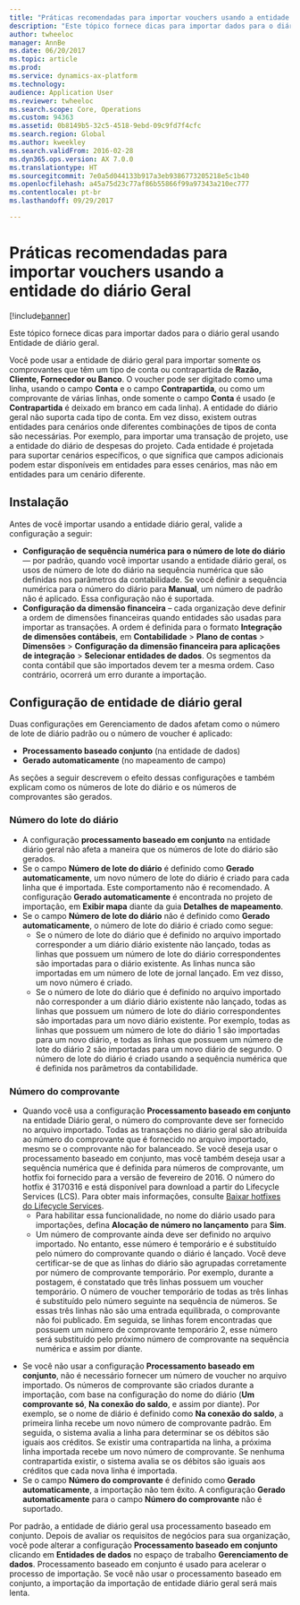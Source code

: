 ```yaml
---
title: "Práticas recomendadas para importar vouchers usando a entidade do diário Geral"
description: "Este tópico fornece dicas para importar dados para o diário geral usando Entidade de diário geral."
author: twheeloc
manager: AnnBe
ms.date: 06/20/2017
ms.topic: article
ms.prod: 
ms.service: dynamics-ax-platform
ms.technology: 
audience: Application User
ms.reviewer: twheeloc
ms.search.scope: Core, Operations
ms.custom: 94363
ms.assetid: 0b8149b5-32c5-4518-9ebd-09c9fd7f4cfc
ms.search.region: Global
ms.author: kweekley
ms.search.validFrom: 2016-02-28
ms.dyn365.ops.version: AX 7.0.0
ms.translationtype: HT
ms.sourcegitcommit: 7e0a5d044133b917a3eb9386773205218e5c1b40
ms.openlocfilehash: a45a75d23c77af86b55866f99a97343a210ec777
ms.contentlocale: pt-br
ms.lasthandoff: 09/29/2017

---
```


# <a name="best-practices-for-importing-vouchers-using-the-general-journal-entity"></a>Práticas recomendadas para importar vouchers usando a entidade do diário Geral

[!include[banner](../includes/banner.md)]


Este tópico fornece dicas para importar dados para o diário geral usando Entidade de diário geral.  

Você pode usar a entidade de diário geral para importar somente os comprovantes que têm um tipo de conta ou contrapartida de **Razão, Cliente, Fornecedor ou Banco**. O voucher pode ser digitado como uma linha, usando o campo **Conta** e o campo **Contrapartida**, ou como um comprovante de várias linhas, onde somente o campo **Conta** é usado (e **Contrapartida** é deixado em branco em cada linha). A entidade do diário geral não suporta cada tipo de conta. Em vez disso, existem outras entidades para cenários onde diferentes combinações de tipos de conta são necessárias. Por exemplo, para importar uma transação de projeto, use a entidade do diário de despesas do projeto. Cada entidade é projetada para suportar cenários específicos, o que significa que campos adicionais podem estar disponíveis em entidades para esses cenários, mas não em entidades para um cenário diferente.

## <a name="setup"></a>Instalação
Antes de você importar usando a entidade diário geral, valide a configuração a seguir:

-   **Configuração de sequência numérica para o número de lote do diário** — por padrão, quando você importar usando a entidade diário geral, os usos de número de lote do diário na sequência numérica que são definidas nos parâmetros da contabilidade. Se você definir a sequência numérica para o número do diário para **Manual**, um número de padrão não é aplicado. Essa configuração não é suportada.
-   **Configuração da dimensão financeira** – cada organização deve definir a ordem de dimensões financeiras quando entidades são usadas para importar as transações. A ordem é definida para o formato **Integração de dimensões contábeis**, em **Contabilidade** &gt; **Plano de contas** &gt; **Dimensões** &gt; **Configuração da dimensão financeira para aplicações de integração** &gt; **Selecionar entidades de dados**. Os segmentos da conta contábil que são importados devem ter a mesma ordem. Caso contrário, ocorrerá um erro durante a importação.

## <a name="general-journal-entity-setup"></a>Configuração de entidade de diário geral
Duas configurações em Gerenciamento de dados afetam como o número de lote de diário padrão ou o número de voucher é aplicado:

-   **Processamento baseado conjunto** (na entidade de dados)
-   **Gerado automaticamente** (no mapeamento de campo)

As seções a seguir descrevem o efeito dessas configurações e também explicam como os números de lote do diário e os números de comprovantes são gerados.

### <a name="journal-batch-number"></a>Número do lote do diário

-   A configuração **processamento baseado em conjunto** na entidade diário geral não afeta a maneira que os números de lote do diário são gerados.
-   Se o campo **Número de lote do diário** é definido como **Gerado automaticamente**, um novo número de lote do diário é criado para cada linha que é importada. Este comportamento não é recomendado. A configuração **Gerado automaticamente** é encontrada no projeto de importação, em **Exibir mapa** diante da guia **Detalhes de mapeamento**.
-   Se o campo **Número de lote do diário** não é definido como **Gerado automaticamente**, o número de lote do diário é criado como segue:
    -   Se o número de lote do diário que é definido no arquivo importado corresponder a um diário diário existente não lançado, todas as linhas que possuem um número de lote do diário correspondentes são importadas para o diário existente. As linhas nunca são importadas em um número de lote de jornal lançado. Em vez disso, um novo número é criado.
    -   Se o número de lote do diário que é definido no arquivo importado não corresponder a um diário diário existente não lançado, todas as linhas que possuem um número de lote do diário correspondentes são importadas para um novo diário existente. Por exemplo, todas as linhas que possuem um número de lote do diário 1 são importadas para um novo diário, e todas as linhas que possuem um número de lote do diário 2 são importadas para um novo diário de segundo. O número de lote do diário é criado usando a sequência numérica que é definida nos parâmetros da contabilidade.

### <a name="voucher-number"></a>Número do comprovante

-   Quando você usa a configuração **Processamento baseado em conjunto** na entidade Diário geral, o número do comprovante deve ser fornecido no arquivo importado. Todas as transações no diário geral são atribuída ao número do comprovante que é fornecido no arquivo importado, mesmo se o comprovante não for balanceado. Se você deseja usar o processamento baseado em conjunto, mas você também deseja usar a sequência numérica que é definida para números de comprovante, um hotfix foi fornecido para a versão de fevereiro de 2016. O número do hotfix é 3170316 e está disponível para download a partir do Lifecycle Services (LCS). Para obter mais informações, consulte [Baixar hotfixes do Lifecycle Services](..\migration-upgrade\download-hotfix-lcs.md).
    -   Para habilitar essa funcionalidade, no nome do diário usado para importações, defina **Alocação de número no lançamento** para **Sim**.
    -   Um número de comprovante ainda deve ser definido no arquivo importado. No entanto, esse número é temporário e é substituído pelo número do comprovante quando o diário é lançado. Você deve certificar-se de que as linhas do diário são agrupadas corretamente por número de comprovante temporário. Por exemplo, durante a postagem, é constatado que três linhas possuem um voucher temporário. O número de voucher temporário de todas as três linhas é substituído pelo número seguinte na sequência de números. Se essas três linhas não são uma entrada equilibrada, o comprovante não foi publicado. Em seguida, se linhas forem encontradas que possuem um número de comprovante temporário 2, esse número será substituído pelo próximo número de comprovante na sequência numérica e assim por diante.

<!-- -->

-   Se você não usar a configuração **Processamento baseado em conjunto**, não é necessário fornecer um número de voucher no arquivo importado. Os números de comprovante são criados durante a importação, com base na configuração do nome do diário (**Um comprovante só**, **Na conexão do saldo**, e assim por diante). Por exemplo, se o nome de diário é definido como **Na conexão do saldo**, a primeira linha recebe um novo número de comprovante padrão. Em seguida, o sistema avalia a linha para determinar se os débitos são iguais aos créditos. Se existir uma contrapartida na linha, a próxima linha importada recebe um novo número de comprovante. Se nenhuma contrapartida existir, o sistema avalia se os débitos são iguais aos créditos que cada nova linha é importada.
-   Se o campo **Número do comprovante** é definido como **Gerado automaticamente**, a importação não tem êxito. A configuração **Gerado automaticamente** para o campo **Número do comprovante** não é suportado.

Por padrão, a entidade de diário geral usa processamento baseado em conjunto. Depois de avaliar os requisitos de negócios para sua organização, você pode alterar a configuração **Processamento baseado em conjunto** clicando em **Entidades de dados** no espaço de trabalho **Gerenciamento de dados**. Processamento baseado em conjunto é usado para acelerar o processo de importação. Se você não usar o processamento baseado em conjunto, a importação da importação de entidade diário geral será mais lenta.




